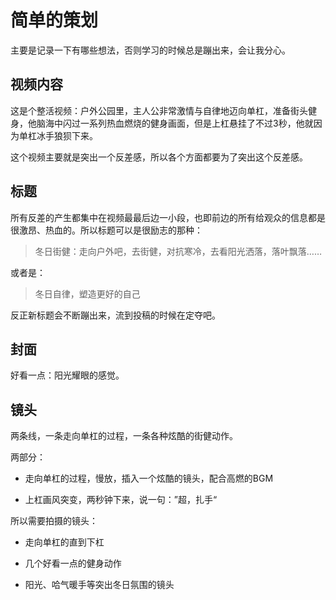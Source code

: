 # 简单的策划

主要是记录一下有哪些想法，否则学习的时候总是蹦出来，会让我分心。

## 视频内容

这是个整活视频：户外公园里，主人公非常激情与自律地迈向单杠，准备街头健身，他脑海中闪过一系列热血燃烧的健身画面，但是上杠悬挂了不过3秒，他就因为单杠冰手狼狈下来。

这个视频主要就是突出一个反差感，所以各个方面都要为了突出这个反差感。

## 标题

所有反差的产生都集中在视频最最后边一小段，也即前边的所有给观众的信息都是很激昂、热血的。所以标题可以是很励志的那种：

> 冬日街健：走向户外吧，去街健，对抗寒冷，去看阳光洒落，落叶飘落……

或者是：

> 冬日自律，塑造更好的自己

反正新标题会不断蹦出来，流到投稿的时候在定夺吧。

## 封面

好看一点：阳光耀眼的感觉。

## 镜头

两条线，一条走向单杠的过程，一条各种炫酷的街健动作。

两部分：

- 走向单杠的过程，慢放，插入一个炫酷的镜头，配合高燃的BGM

- 上杠画风突变，两秒钟下来，说一句：”超，扎手“

所以需要拍摄的镜头：

- 走向单杠的直到下杠

- 几个好看一点的健身动作

- 阳光、哈气暖手等突出冬日氛围的镜头
  
  
